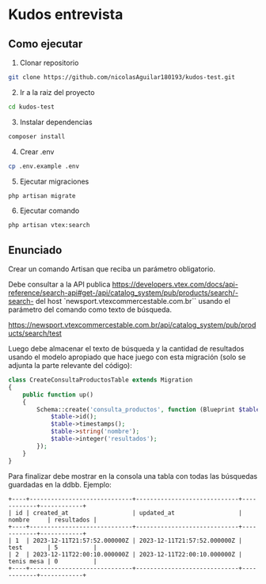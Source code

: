 # Kudos entrevista

## Como ejecutar


1. Clonar repositorio

```bash
git clone https://github.com/nicolasAguilar180193/kudos-test.git

```

2. Ir a la raiz del proyecto
```bash
cd kudos-test
```

3. Instalar dependencias

```bash
composer install
```

4. Crear .env

```bash
cp .env.example .env

```

5. Ejecutar migraciones

```bash
php artisan migrate
```

6. Ejecutar comando

```bash
php artisan vtex:search
```

## Enunciado
Crear un comando Artisan que reciba un parámetro obligatorio.

Debe consultar a la API publica https://developers.vtex.com/docs/api-reference/search-api#get-/api/catalog_system/pub/products/search/-search- del host `newsport.vtexcommercestable.com.br`` usando el parámetro del comando como texto de búsqueda.

https://newsport.vtexcommercestable.com.br/api/catalog_system/pub/products/search/test

Luego debe almacenar el texto de búsqueda y la cantidad de resultados usando el modelo apropiado que hace juego con esta migración (solo se adjunta la parte relevante del código):

```PHP
class CreateConsultaProductosTable extends Migration
{
    public function up()
    {
        Schema::create('consulta_productos', function (Blueprint $table) {
            $table->id();
            $table->timestamps();
            $table->string('nombre');
            $table->integer('resultados');
        });
    }
}
```

Para finalizar debe mostrar en la consola una tabla con todas las búsquedas guardadas en la ddbb. Ejemplo:

```
+----+-----------------------------+-----------------------------+------------+------------+
| id | created_at                  | updated_at                  | nombre     | resultados |
+----+-----------------------------+-----------------------------+------------+------------+
| 1  | 2023-12-11T21:57:52.000000Z | 2023-12-11T21:57:52.000000Z | test       | 5          |
| 2  | 2023-12-11T22:00:10.000000Z | 2023-12-11T22:00:10.000000Z | tenis mesa | 0          |
+----+-----------------------------+-----------------------------+------------+------------+
```
